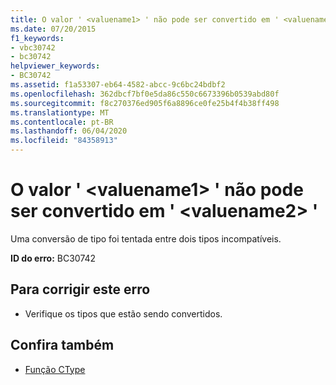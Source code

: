 ```yaml
---
title: O valor ' <valuename1> ' não pode ser convertido em ' <valuename2> '
ms.date: 07/20/2015
f1_keywords:
- vbc30742
- bc30742
helpviewer_keywords:
- BC30742
ms.assetid: f1a53307-eb64-4582-abcc-9c6bc24bdbf2
ms.openlocfilehash: 362dbcf7bf0e5da86c550c6673396b0539abd80f
ms.sourcegitcommit: f8c270376ed905f6a8896ce0fe25b4f4b38ff498
ms.translationtype: MT
ms.contentlocale: pt-BR
ms.lasthandoff: 06/04/2020
ms.locfileid: "84358913"
---
```

# <a name="value-valuename1-cannot-be-converted-to-valuename2"></a>O valor ' \<valuename1> ' não pode ser convertido em ' \<valuename2> '
Uma conversão de tipo foi tentada entre dois tipos incompatíveis.  
  
 **ID do erro:** BC30742  
  
## <a name="to-correct-this-error"></a>Para corrigir este erro  
  
- Verifique os tipos que estão sendo convertidos.  
  
## <a name="see-also"></a>Confira também

- [Função CType](../language-reference/functions/ctype-function.md)
